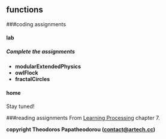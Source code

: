 ## functions

###coding assignments

#### lab
##### Complete the assignments #####
<ul>
<li><strong>modularExtendedPhysics</strong></li>
<li><strong>owlFlock</strong></li>
<li><strong>fractalCircles</strong></li>
</ul>

#### home
Stay tuned!

###reading assignments
From [Learning Processing](href="http://www.artech.cc/_class_material_/books/Learning_Processing.pdf) chapter 7.

**copyright Theodoros Papatheodorou (contact@artech.cc)**
